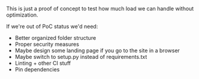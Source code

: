 This is just a proof of concept to test how much load we can handle without optimization.

If we're out of PoC status we'd need:

- Better organized folder structure
- Proper security measures
- Maybe design some landing page if you go to the site in a browser
- Maybe switch to setup.py instead of requirements.txt
- Linting + other CI stuff
- Pin dependencies
